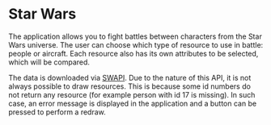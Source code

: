 # Star Wars

The application allows you to fight battles between characters from the Star Wars universe. The user can choose which type of resource to use in battle: people or aircraft. Each resource also has its own attributes to be selected, which will be compared.

The data is downloaded via [SWAPI](https://www.swapi.tech/). Due to the nature of this API, it is not always possible to draw resources. This is because some id numbers do not return any resource (for example person with id 17 is missing). In such case, an error message is displayed in the application and a button can be pressed to perform a redraw.
